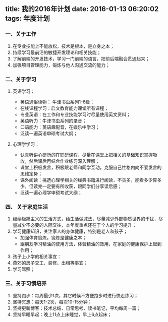 title: 我的2016年计划
date: 2016-01-13 06:20:02
tags: 年度计划
---
### 一、关于工作
1. 在专业技能上不能放松，技术是根本，是立身之本；
2. 持续学习最前沿的敏捷开发理论和相关技能；
3. 了解前端的开发技术，学习一门前端的语言，把前后端融会贯通起来；
4. 加强项目管理能力，锻炼与他人沟通交流的能力；

### 二、关于学习
1. 英语学习：
    - 英语通俗读物： 牛津书虫系列1-6级；
    - 在线课程学习：启文教育能力课堂所有课程；
    - 专业英语：在工作和专业技能学习时尽量使用英文资料；
    - 英语听力：牛津书虫系列的录音；
    - 口语能力：英语趣配音，在娱乐中学习；
    - 泛读一遍英语申硕考试大纲；
    
2. 心理学学习：
    - 认真听讲心研所的在职研课程，尽量在课堂上把相关的基础知识掌握吸收，然后课后再结合作业练习深入理解；
    - 课堂上积极发言，积极跟老师和同学互动，克服自己性格内向不爱发言的思维定势；
    - 课外阅读：挑选心理学相关的经典书籍进行阅读，不贪多，能看多少算多少，但读完一定要有所收获，跟同学们分享读后感；
    - 泛读一遍心理学申硕考试大纲；

### 四、 关于家庭生活
1. 继续极简主义的生活方式，给生活做减法，尽量减少外部物质世界的干扰，尽量减少不必要的人际交往，本年度重点还在于个人的学习提升；
2. 学习健康知识，关注家人的身体健康，特别是老人和孩子；
    - 加强体育锻炼，锻炼是健康之本；
    - 跟朋友学习精油的使用方法，体验精油的效用，在家庭的健康保护上起到作用；
3. 孩子上小学的相关事宜：
4. 燕郊的房子交工、装修、出租等事宜；
5. 学习驾照；

### 三、关于习惯培养
1. 坚持跑步：每周最少1次，其它时候不方便跑步时进行快走练习；
2. 坚持冥想：每天1-2次，每次10-15分钟；
3. 坚持更新博客：技术总结、日常思考、读书笔记，平均每周一篇；
4. 坚持早睡早起：晚上11点上床睡觉，早上6点起床；


